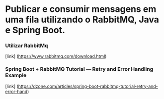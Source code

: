 # Publicar e consumir mensagens em uma fila utilizando o RabbitMQ, Java e Spring Boot.

### Utilizar RabbitMq

[link] (https://www.rabbitmq.com/download.html)

###  Spring Boot + RabbitMQ Tutorial — Retry and Error Handling Example

[link] (https://dzone.com/articles/spring-boot-rabbitmq-tutorial-retry-and-error-hand)
